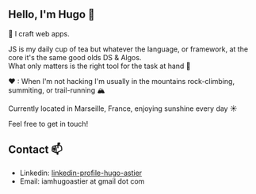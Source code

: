 ## Hello, I'm Hugo 👋

🔭 I craft web apps.

JS is my daily cup of tea but whatever the language, or framework, at the core it's the same good olds DS & Algos.<br>
What only matters is the right tool for the task at hand 💪

♥ : When I'm not hacking I'm usually in the mountains rock-climbing, summiting, or trail-running 🏔️ 

Currently located in Marseille, France, enjoying sunshine every day ☀️

Feel free to get in touch!

## Contact 📫 
- Linkedin: [linkedin-profile-hugo-astier](https://www.linkedin.com/in/hugo-astier/) 
- Email: iamhugoastier at gmail dot com


<!--
**hugo-astier/hugo-astier** is a ✨ _special_ ✨ repository because its `README.md` (this file) appears on your GitHub profile.

Here are some ideas to get you started:

- 🔭 I’m currently working on ...
- 🌱 I’m currently learning ...
- 👯 I’m looking to collaborate on ...
- 🤔 I’m looking for help with ...
- 💬 Ask me about ...
- 📫 How to reach me: ...
- 😄 Pronouns: ...
- ⚡ Fun fact: ...
-->
